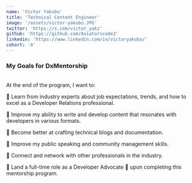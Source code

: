 ```yaml
---
name: 'Victor Yakubu'
title: 'Technical Content Engineer'
image: '/assets/victor-yakubu.JPG'
twitter: 'https://x.com/victor_yakz'
github: 'https://github.com/Aviatorscode2'
linkedin: 'https://www.linkedin.com/in/victoryakubu/'
cohort: '4'
---
```


<div>
<h3>My Goals for DxMentorship</h3> <br/>
 At the end of the program, I want to: <br/>

📌 Learn from industry experts about job expectations, trends, and how to excel as a Developer Relations professional.<br/>

📌 Improve my ability to write and develop content that resonates with developers in various formats. <br/>

📌 Become better at crafting technical blogs and documentation. <br/>

📌 Improve my public speaking and community management skills. <br/>

📌 Connect and network with other professionals in the industry. <br/>

📌 Land a full-time role as a Developer Advocate 🥑 upon completing this mentorship program.

</div>
